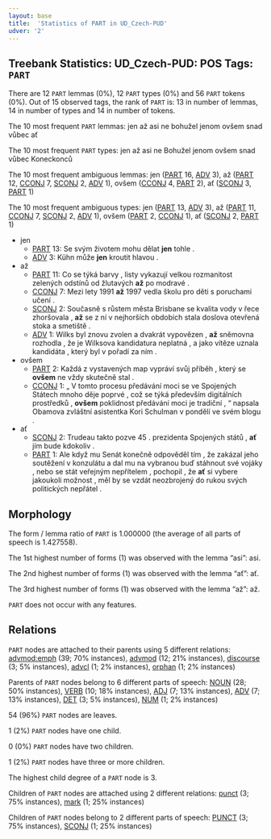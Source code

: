```yaml
---
layout: base
title:  'Statistics of PART in UD_Czech-PUD'
udver: '2'
---
```


## Treebank Statistics: UD_Czech-PUD: POS Tags: `PART`

There are 12 `PART` lemmas (0%), 12 `PART` types (0%) and 56 `PART` tokens (0%).
Out of 15 observed tags, the rank of `PART` is: 13 in number of lemmas, 14 in number of types and 14 in number of tokens.

The 10 most frequent `PART` lemmas: jen až asi ne bohužel jenom ovšem snad vůbec ať

The 10 most frequent `PART` types:  jen až asi ne Bohužel jenom ovšem snad vůbec Koneckonců

The 10 most frequent ambiguous lemmas: jen ([PART]() 16, [ADV]() 3), až ([PART]() 12, [CCONJ]() 7, [SCONJ]() 2, [ADV]() 1), ovšem ([CCONJ]() 4, [PART]() 2), ať ([SCONJ]() 3, [PART]() 1)

The 10 most frequent ambiguous types:  jen ([PART]() 13, [ADV]() 3), až ([PART]() 11, [CCONJ]() 7, [SCONJ]() 2, [ADV]() 1), ovšem ([PART]() 2, [CCONJ]() 1), ať ([SCONJ]() 2, [PART]() 1)


* jen
  * [PART]() 13: Se svým životem mohu dělat <b>jen</b> tohle .
  * [ADV]() 3: Kühn může <b>jen</b> kroutit hlavou .
* až
  * [PART]() 11: Co se týká barvy , listy vykazují velkou rozmanitost zelených odstínů od žlutavých <b>až</b> po modravé .
  * [CCONJ]() 7: Mezi lety 1991 <b>až</b> 1997 vedla školu pro děti s poruchami učení .
  * [SCONJ]() 2: Současně s růstem města Brisbane se kvalita vody v řece zhoršovala , <b>až</b> se z ní v nejhorších obdobích stala doslova otevřená stoka a smetiště .
  * [ADV]() 1: Wilks byl znovu zvolen a dvakrát vypovězen , <b>až</b> sněmovna rozhodla , že je Wilksova kandidatura neplatná , a jako vítěze uznala kandidáta , který byl v pořadí za ním .
* ovšem
  * [PART]() 2: Každá z vystavených map vypráví svůj příběh , který se <b>ovšem</b> ne vždy skutečně stal .
  * [CCONJ]() 1: „ V tomto procesu předávání moci se ve Spojených Státech mnoho děje poprvé , což se týká především digitálních prostředků , <b>ovšem</b> poklidnost předávání moci je tradiční , “ napsala Obamova zvláštní asistentka Kori Schulman v pondělí ve svém blogu .
* ať
  * [SCONJ]() 2: Trudeau takto pozve 45 . prezidenta Spojených států , <b>ať</b> jím bude kdokoliv .
  * [PART]() 1: Ale když mu Senát konečně odpověděl tím , že zakázal jeho soutěžení v konzulátu a dal mu na vybranou buď stáhnout své vojáky , nebo se stát veřejným nepřítelem , pochopil , že <b>ať</b> si vybere jakoukoli možnost , měl by se vzdát neozbrojený do rukou svých politických nepřátel .

## Morphology

The form / lemma ratio of `PART` is 1.000000 (the average of all parts of speech is 1.427558).

The 1st highest number of forms (1) was observed with the lemma “asi”: asi.

The 2nd highest number of forms (1) was observed with the lemma “ať”: ať.

The 3rd highest number of forms (1) was observed with the lemma “až”: až.

`PART` does not occur with any features.


## Relations

`PART` nodes are attached to their parents using 5 different relations: [advmod:emph](cs_pud-dep-advmod:emph.html) (39; 70% instances), [advmod](cs_pud-dep-advmod.html) (12; 21% instances), [discourse](cs_pud-dep-discourse.html) (3; 5% instances), [advcl](cs_pud-dep-advcl.html) (1; 2% instances), [orphan](cs_pud-dep-orphan.html) (1; 2% instances)

Parents of `PART` nodes belong to 6 different parts of speech: [NOUN](cs_pud-pos-NOUN.html) (28; 50% instances), [VERB](cs_pud-pos-VERB.html) (10; 18% instances), [ADJ](cs_pud-pos-ADJ.html) (7; 13% instances), [ADV](cs_pud-pos-ADV.html) (7; 13% instances), [DET](cs_pud-pos-DET.html) (3; 5% instances), [NUM](cs_pud-pos-NUM.html) (1; 2% instances)

54 (96%) `PART` nodes are leaves.

1 (2%) `PART` nodes have one child.

0 (0%) `PART` nodes have two children.

1 (2%) `PART` nodes have three or more children.

The highest child degree of a `PART` node is 3.

Children of `PART` nodes are attached using 2 different relations: [punct](cs_pud-dep-punct.html) (3; 75% instances), [mark](cs_pud-dep-mark.html) (1; 25% instances)

Children of `PART` nodes belong to 2 different parts of speech: [PUNCT](cs_pud-pos-PUNCT.html) (3; 75% instances), [SCONJ](cs_pud-pos-SCONJ.html) (1; 25% instances)

